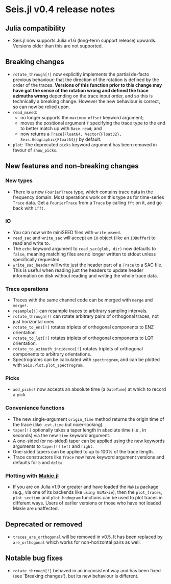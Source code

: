 # Seis.jl v0.4 release notes

## Julia compatibility
- Seis.jl now supports Julia v1.6 (long-term support release) upwards.
  Versions older than this are not supported.

## Breaking changes
- `rotate_through[!]` now explicitly implements the partial de-facto
  previous behaviour: that the direction of the rotation is defined
  by the order of the traces.
  **Versions of this function prior to this change may have got the
  sense of the rotation wrong and defined the trace azimuths wrong**
  depending on the trace input order,
  and so this is technically a breaking change.  However the new
  behaviour is correct, so can now be relied upon.
- `read_mseed`:
  - no longer supports the `maximum_offset` keyword argument;
  - moves the positional argument `T` specifying the trace type to the
    end to better match up with `Base.read`; and
  - now returns a `Trace{Float64, Vector{Float32}, Seis.Geographic{Float64}}`
    by default.
- `plot`: The deprecated `picks` keyword argument has been removed in
  favour of `show_picks`.

## New features and non-breaking changes
### New types
- There is a new `FourierTrace` type, which contains trace data
  in the frequency domain.  Most operations work on this type as for
  time-series `Trace` data.  Get a `FourierTrace` from a `Trace` by calling
  `fft` on it, and go back with `ifft`.
### IO
- You can now write miniSEED files with `write_mseed`.
- `read_sac` and `write_sac` will accept an `IO` object (like an
  `IOBuffer`) to read and write to.
- The `echo` keyword argument to `read_sac(glob, dir)` now defaults to
  `false`, meaning matching files are no longer written to stdout
  unless specifically requested.
- `write_sac_header` will write just the header part of a `Trace` to a
  SAC file.  This is useful when reading just the headers to update
  header information on disk without reading and writing the whole
  trace data.
### Trace operations
- Traces with the same channel code can be merged with `merge` and `merge!`.
- `resample[!]` can resample traces to arbitrary sampling intervals.
- `rotate_through[!]` can rotate arbitrary pairs of orthogonal traces,
  not just horizontal ones.
- `rotate_to_enz[!]` rotates triplets of orthogonal components to ENZ
  orientation
- `rotate_to_lqt[!]` rotates triplets of orthogonal components to
  LQT orientation.
- `rotate_to_azimuth_incidence[!]` rotates triplets of orthogonal components
  to arbitrary orientations.
- Spectrograms can be calculated with `spectrogram`, and can be plotted
  with `Seis.Plot.plot_spectrogram`.
### Picks
- `add_picks!` now accepts an absolute time (a `DateTime`) at which to
  record a pick
### Convenience functions
- The new single-argument `origin_time` method returns the origin time of
  the trace (like `.evt.time` but nicer-looking).
- `taper[!]` optionally takes a taper length in absolute time (i.e., in
  seconds) via the new `time` keyword argument.
- A one-sided (or no-sided) taper can be applied using the new keywords
  arguments to `taper[!]` `left` and `right`.
- One-sided tapers can be applied to up to 100% of the trace length.
- Trace constructors like `Trace` now have keyword argument versions and
  defaults for `b` and `delta`.
### Plotting with [Makie.jl](https://docs.makie.org/stable)
- If you are on Julia v1.9 or greater and have loaded
  the `Makie` package (e.g., via one of its backends like `using GLMakie`),
  then the `plot_traces`, `plot_section` and `plot_hodogram` functions can
  be used to plot traces in different ways.
  Users of earlier versions or those who have not loaded Makie are unaffected.

## Deprecated or removed
- `traces_are_orthogonal` will be removed in v0.5.  It has been replaced by
  `are_orthogonal` which works for non-horizontal pairs as well.

## Notable bug fixes
- `rotate_through[!]` behaved in an inconsistent way and has been fixed
  (see 'Breaking changes'), but its new behaviour is different.
